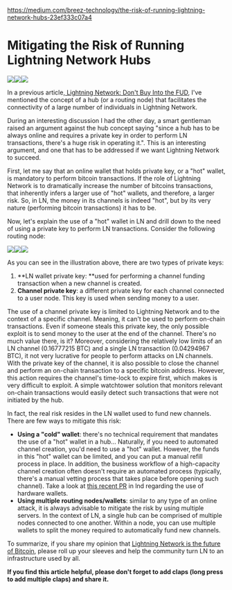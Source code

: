 https://medium.com/breez-technology/the-risk-of-running-lightning-network-hubs-23ef333c07a4

# Mitigating the Risk of Running Lightning Network Hubs

![][1]![][2]![][2]

In a previous article,[ Lightning Network: Don't Buy Into the FUD][3], I've mentioned the concept of a hub (or a routing node) that facilitates the connectivity of a large number of individuals in Lightning Network.

During an interesting discussion I had the other day, a smart gentleman raised an argument against the hub concept saying "since a hub has to be always online and requires a private key in order to perform LN transactions, there's a huge risk in operating it.". This is an interesting argument, and one that has to be addressed if we want Lightning Network to succeed.

First, let me say that an online wallet that holds private key, or a "hot" wallet, is mandatory to perform bitcoin transactions. If the role of Lightning Network is to dramatically increase the number of bitcoins transactions, that inherently infers a larger use of "hot" wallets, and therefore, a larger risk. So, in LN, the money in its channels is indeed "hot", but by its very nature (performing bitcoin transactions) it has to be.

Now, let's explain the use of a "hot" wallet in LN and drill down to the need of using a private key to perform LN transactions. Consider the following routing node:

![][4]![][5]![][5]

As you can see in the illustration above, there are two types of private keys:

1. **LN wallet private key: **used for performing a channel funding transaction when a new channel is created.
2. **Channel private key**: a different private key for each channel connected to a user node. This key is used when sending money to a user.

The use of a channel private key is limited to Lightning Network and to the context of a specific channel. Meaning, it can't be used to perform on-chain transactions. Even if someone steals this private key, the only possible exploit is to send money to the user at the end of the channel. There's no much value there, is it? Moreover, considering the relatively low limits of an LN channel (0.16777215 BTC) and a single LN transaction (0.04294967 BTC), it not very lucrative for people to perform attacks on LN channels. With the private key of the channel, it is also possible to close the channel and perform an on-chain transaction to a specific bitcoin address. However, this action requires the channel's time-lock to expire first, which makes is very difficult to exploit. A simple watchtower solution that monitors relevant on-chain transactions would easily detect such transactions that were not initiated by the hub.

In fact, the real risk resides in the LN wallet used to fund new channels. There are few ways to mitigate this risk:

* **Using a "cold" wallet**: there's no technical requirement that mandates the use of a "hot" wallet in a hub… Naturally, if you need to automated channel creation, you'd need to use a "hot" wallet. However, the funds in this "hot" wallet can be limited, and you can put a manual refill process in place. In addition, the business workflow of a high-capacity channel creation often doesn't require an automated process (typically, there's a manual vetting process that takes place before opening such channel). Take a look at [this recent PR][6] in lnd regarding the use of hardware wallets.
* **Using multiple routing nodes/wallets**: similar to any type of an online attack, it is always advisable to mitigate the risk by using multiple servers. In the context of LN, a single hub can be comprised of multiple nodes connected to one another. Within a node, you can use multiple wallets to split the money required to automatically fund new channels.

To summarize, if you share my opinion that [Lightning Network is the future of Bitcoin][7], please roll up your sleeves and help the community turn LN to an infrastructure used by all.

**If you find this article helpful, please don't forget to add claps (long press to add multiple claps) and share it.**

[1]: https://cdn-images-1.medium.com/freeze/max/75/0*-Lg8l_r_cWAiCsEU?q=20
[2]: https://cdn-images-1.medium.com/max/2000/0*-Lg8l_r_cWAiCsEU
[3]: https://medium.com/breez-technology/lightning-network-dont-buy-into-the-fud-236b05cb7f27
[4]: https://cdn-images-1.medium.com/freeze/max/75/0*bJm9qspTVVgov1kj?q=20
[5]: https://cdn-images-1.medium.com/max/2000/0*bJm9qspTVVgov1kj
[6]: https://github.com/lightningnetwork/lnd/pull/1919
[7]: http://

  